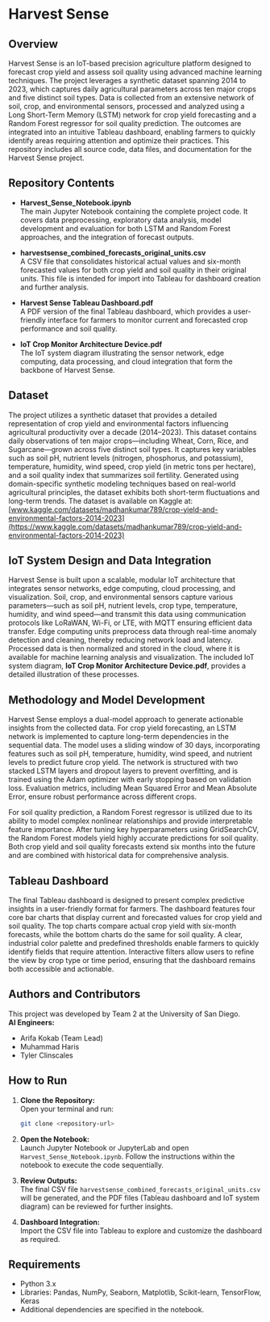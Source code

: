 # Harvest Sense

## Overview

Harvest Sense is an IoT-based precision agriculture platform designed to forecast crop yield and assess soil quality using advanced machine learning techniques. The project leverages a synthetic dataset spanning 2014 to 2023, which captures daily agricultural parameters across ten major crops and five distinct soil types. Data is collected from an extensive network of soil, crop, and environmental sensors, processed and analyzed using a Long Short-Term Memory (LSTM) network for crop yield forecasting and a Random Forest regressor for soil quality prediction. The outcomes are integrated into an intuitive Tableau dashboard, enabling farmers to quickly identify areas requiring attention and optimize their practices. This repository includes all source code, data files, and documentation for the Harvest Sense project.

## Repository Contents

- **Harvest_Sense_Notebook.ipynb**  
  The main Jupyter Notebook containing the complete project code. It covers data preprocessing, exploratory data analysis, model development and evaluation for both LSTM and Random Forest approaches, and the integration of forecast outputs.

- **harvestsense_combined_forecasts_original_units.csv**  
  A CSV file that consolidates historical actual values and six-month forecasted values for both crop yield and soil quality in their original units. This file is intended for import into Tableau for dashboard creation and further analysis.

- **Harvest Sense Tableau Dashboard.pdf**  
  A PDF version of the final Tableau dashboard, which provides a user-friendly interface for farmers to monitor current and forecasted crop performance and soil quality.

- **IoT Crop Monitor Architecture Device.pdf**  
  The IoT system diagram illustrating the sensor network, edge computing, data processing, and cloud integration that form the backbone of Harvest Sense.

## Dataset

The project utilizes a synthetic dataset that provides a detailed representation of crop yield and environmental factors influencing agricultural productivity over a decade (2014–2023). This dataset contains daily observations of ten major crops—including Wheat, Corn, Rice, and Sugarcane—grown across five distinct soil types. It captures key variables such as soil pH, nutrient levels (nitrogen, phosphorus, and potassium), temperature, humidity, wind speed, crop yield (in metric tons per hectare), and a soil quality index that summarizes soil fertility. Generated using domain-specific synthetic modeling techniques based on real-world agricultural principles, the dataset exhibits both short-term fluctuations and long-term trends. The dataset is available on Kaggle at:  
[www.kaggle.com/datasets/madhankumar789/crop-yield-and-environmental-factors-2014-2023](https://www.kaggle.com/datasets/madhankumar789/crop-yield-and-environmental-factors-2014-2023)

## IoT System Design and Data Integration

Harvest Sense is built upon a scalable, modular IoT architecture that integrates sensor networks, edge computing, cloud processing, and visualization. Soil, crop, and environmental sensors capture various parameters—such as soil pH, nutrient levels, crop type, temperature, humidity, and wind speed—and transmit this data using communication protocols like LoRaWAN, Wi-Fi, or LTE, with MQTT ensuring efficient data transfer. Edge computing units preprocess data through real-time anomaly detection and cleaning, thereby reducing network load and latency. Processed data is then normalized and stored in the cloud, where it is available for machine learning analysis and visualization. The included IoT system diagram, **IoT Crop Monitor Architecture Device.pdf**, provides a detailed illustration of these processes.

## Methodology and Model Development

Harvest Sense employs a dual-model approach to generate actionable insights from the collected data. For crop yield forecasting, an LSTM network is implemented to capture long-term dependencies in the sequential data. The model uses a sliding window of 30 days, incorporating features such as soil pH, temperature, humidity, wind speed, and nutrient levels to predict future crop yield. The network is structured with two stacked LSTM layers and dropout layers to prevent overfitting, and is trained using the Adam optimizer with early stopping based on validation loss. Evaluation metrics, including Mean Squared Error and Mean Absolute Error, ensure robust performance across different crops.

For soil quality prediction, a Random Forest regressor is utilized due to its ability to model complex nonlinear relationships and provide interpretable feature importance. After tuning key hyperparameters using GridSearchCV, the Random Forest models yield highly accurate predictions for soil quality. Both crop yield and soil quality forecasts extend six months into the future and are combined with historical data for comprehensive analysis.

## Tableau Dashboard

The final Tableau dashboard is designed to present complex predictive insights in a user-friendly format for farmers. The dashboard features four core bar charts that display current and forecasted values for crop yield and soil quality. The top charts compare actual crop yield with six-month forecasts, while the bottom charts do the same for soil quality. A clear, industrial color palette and predefined thresholds enable farmers to quickly identify fields that require attention. Interactive filters allow users to refine the view by crop type or time period, ensuring that the dashboard remains both accessible and actionable.

## Authors and Contributors

This project was developed by Team 2 at the University of San Diego.  
**AI Engineers:**  
- Arifa Kokab (Team Lead)  
- Muhammad Haris  
- Tyler Clinscales  

## How to Run

1. **Clone the Repository:**  
   Open your terminal and run:  
   ```bash
   git clone <repository-url>
   ```
2. **Open the Notebook:**  
   Launch Jupyter Notebook or JupyterLab and open `Harvest_Sense_Notebook.ipynb`. Follow the instructions within the notebook to execute the code sequentially.

3. **Review Outputs:**  
   The final CSV file `harvestsense_combined_forecasts_original_units.csv` will be generated, and the PDF files (Tableau dashboard and IoT system diagram) can be reviewed for further insights.

4. **Dashboard Integration:**  
   Import the CSV file into Tableau to explore and customize the dashboard as required.

## Requirements

- Python 3.x  
- Libraries: Pandas, NumPy, Seaborn, Matplotlib, Scikit-learn, TensorFlow, Keras  
- Additional dependencies are specified in the notebook.

